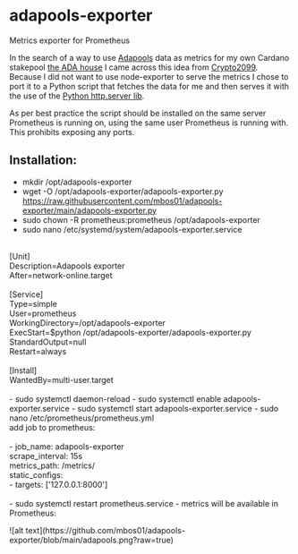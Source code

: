 # adapools-exporter
Metrics exporter for Prometheus

In the search of a way to use [Adapools](https://www.adapools.org) data as metrics for my own Cardano stakepool [the ADA house](https://the.adahou.se) I came across this idea from [Crypto2099](https://crypto2099.io/adding-pool-stats-to-grafana-dashboard/). Because I did not want to use node-exporter to serve the metrics I chose to port it to a Python script that fetches the data for me and then serves it with the use of the [Python http.server lib](https://docs.python.org/3/library/http.server.html).

As per best practice the script should be installed on the same server Prometheus is running on, using the same user Prometheus is running with. This prohibits exposing any ports.

Installation:
-------------
- mkdir /opt/adapools-exporter
- wget -O /opt/adapools-exporter/adapools-exporter.py https://raw.githubusercontent.com/mbos01/adapools-exporter/main/adapools-exporter.py
- sudo chown -R prometheus:prometheus /opt/adapools-exporter
- sudo nano /etc/systemd/system/adapools-exporter.service
<br>
	[Unit]<br>
	Description=Adapools exporter<br>
	After=network-online.target<br>
<br>
	[Service]<br>
	Type=simple<br>
	User=prometheus<br>
	WorkingDirectory=/opt/adapools-exporter<br>
	ExecStart=$python /opt/adapools-exporter/adapools-exporter.py<br>
	StandardOutput=null<br>
	Restart=always<br>
<br>
	[Install]<br>
	WantedBy=multi-user.target<br>
<br>
- sudo systemctl daemon-reload
- sudo systemctl enable adapools-exporter.service
- sudo systemctl start adapools-exporter.service
- sudo nano /etc/prometheus/prometheus.yml
<br>
add job to prometheus:<br>
<br>
	- job_name: adapools-exporter<br>
	  scrape_interval: 15s<br>
	  metrics_path: /metrics/<br>
	  static_configs:<br>
		- targets: ['127.0.0.1:8000']<br>
<br>	
- sudo systemctl restart prometheus.service
- metrics will be available in Prometheus:<p>
![alt text](https://github.com/mbos01/adapools-exporter/blob/main/adapools.png?raw=true)
